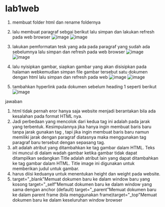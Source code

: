 # lab1web
1. membuat folder html dan rename foldernya
2. lalu membuat paragraf sebgai berikut lalu simpan dan lakukan refresh pada web browser
![image](https://user-images.githubusercontent.com/56398829/113404978-429e8680-93d3-11eb-8ab7-dd448cfa946b.png)
![image](https://user-images.githubusercontent.com/56398829/113405047-5d70fb00-93d3-11eb-92ab-fdbca518b749.png)

4. lakukan pemformatan tesk yang ada pada paragraf yang sudah ada sebelumnya lalu simpan dan refresh pada web browser
![image](https://user-images.githubusercontent.com/56398829/113405213-a88b0e00-93d3-11eb-993b-43ddbb2d1576.png)
![image](https://user-images.githubusercontent.com/56398829/113405262-c193bf00-93d3-11eb-9129-6ccf62391762.png)


5. lalu nyisipkan gambar, siapkan gambar yang akan disisipkan pada halaman webkemudian simpan file gambar tersebut satu dokumen dengan html lalu simpan dan refresh pada web
![image](https://user-images.githubusercontent.com/56398829/113405348-e720c880-93d3-11eb-9764-06ac7c00848e.png)
![image](https://user-images.githubusercontent.com/56398829/113405435-0cadd200-93d4-11eb-9732-59aaadde05e6.png)

6. tambahkan hyperlink pada dokumen sebelum heading 1 seperti berikut
![image](https://user-images.githubusercontent.com/56398829/113405567-4088f780-93d4-11eb-8919-6ce5ebbff268.png)

jawaban

1. html tidak pernah eror hanya saja website menjadi berantakan bila ada kesalahan pada format HTML nya.
2. Jadi perbedaan yang mencolok dari kedua tag ini adalah pada jarak yang terbentuk. Kesimpulannya jika hanya ingin membuat baris baru tanpa jarak gunakan tag
, tapi jika ingin membuat baris baru namun memiliki jarak dengan paragraf diatasnya maka menggunakan tag paragraf baru tersebut dengan sepasang tag.
3. alt adalah atribut yang ditambahkan ke tag gambar dalam HTML. Teks ini muncul di dalam wadah gambar ketika gambar tidak dapat ditampilkan sedangkan Title adalah atribut lain yang dapat ditambahkan ke tag gambar dalam HTML. Title image ini digunakan untuk memberikan judul untuk gambar.
4. harus diisi keduanya untuk menentukan height dan weight pada website.
5. target="_blank"Memuat dokumen baru ke dalam window baru yang kosong target="_self"Memuat dokumen baru ke dalam window yang sama dengan anchor (default) target="_parent"Memuat dokumen baru ke dalam parent frame (bila menggunakan frame)target="_top"Memuat dokumen baru ke dalam keseluruhan window browser
